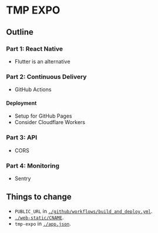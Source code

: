 # TMP EXPO

## Outline

### Part 1: React Native

- Flutter is an alternative

### Part 2: Continuous Delivery

- GitHub Actions

#### Deployment

- Setup for GitHub Pages
- Consider Cloudflare Workers

### Part 3: API

- CORS

### Part 4: Monitoring

- Sentry

## Things to change

- `PUBLIC_URL` in [`./github/workflows/build_and_deploy.yml`](./github/workflows/build_and_deploy.yml).
- [`./web-static/CNAME`](./web-static/CNAME).
- `tmp-expo` in [`./app.json`](./app.json).
